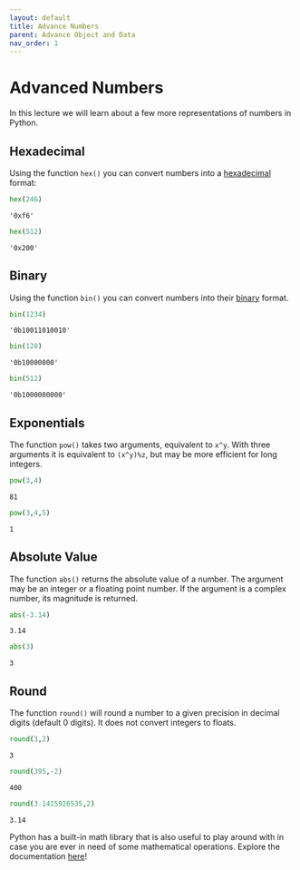 ```yaml
---
layout: default
title: Advance Numbers
parent: Advance Object and Data
nav_order: 1
---
```


# Advanced Numbers
In this lecture we will learn about a few more representations of numbers in Python.

## Hexadecimal

Using the function <code>hex()</code> you can convert numbers into a [hexadecimal](https://en.wikipedia.org/wiki/Hexadecimal) format:


```python
hex(246)
```




    '0xf6'




```python
hex(512)
```




    '0x200'



## Binary 
Using the function <code>bin()</code> you can convert numbers into their [binary](https://en.wikipedia.org/wiki/Binary_number) format.


```python
bin(1234)
```




    '0b10011010010'




```python
bin(128)
```




    '0b10000000'




```python
bin(512)
```




    '0b1000000000'



## Exponentials
The function <code>pow()</code> takes two arguments, equivalent to ```x^y```.  With three arguments it is equivalent to ```(x^y)%z```, but may be more efficient for long integers.


```python
pow(3,4)
```




    81




```python
pow(3,4,5)
```




    1



## Absolute Value
The function <code>abs()</code> returns the absolute value of a number. The argument may be an integer or a floating point number. If the argument is a complex number, its magnitude is returned.



```python
abs(-3.14)
```




    3.14




```python
abs(3)
```




    3



## Round
The function <code>round()</code> will round a number to a given precision in decimal digits (default 0 digits). It does not convert integers to floats.


```python
round(3,2)
```




    3




```python
round(395,-2)
```




    400




```python
round(3.1415926535,2)
```




    3.14



Python has a built-in math library that is also useful to play around with in case you are ever in need of some mathematical operations. Explore the documentation [here](https://docs.python.org/3/library/math.html)!
